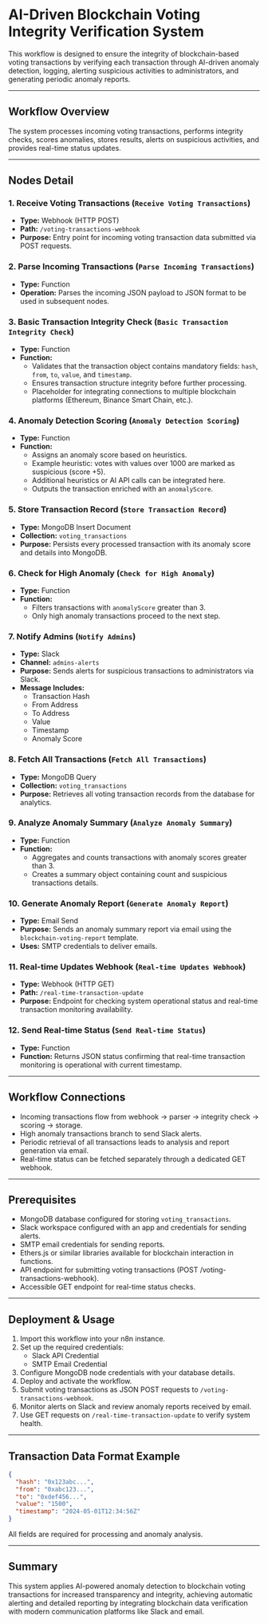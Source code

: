 # AI-Driven Blockchain Voting Integrity Verification System

This workflow is designed to ensure the integrity of blockchain-based voting transactions by verifying each transaction through AI-driven anomaly detection, logging, alerting suspicious activities to administrators, and generating periodic anomaly reports.

---

## Workflow Overview

The system processes incoming voting transactions, performs integrity checks, scores anomalies, stores results, alerts on suspicious activities, and provides real-time status updates.

---

## Nodes Detail

### 1. Receive Voting Transactions (`Receive Voting Transactions`)
- **Type:** Webhook (HTTP POST)
- **Path:** `/voting-transactions-webhook`
- **Purpose:** Entry point for incoming voting transaction data submitted via POST requests.

### 2. Parse Incoming Transactions (`Parse Incoming Transactions`)
- **Type:** Function
- **Operation:** Parses the incoming JSON payload to JSON format to be used in subsequent nodes.

### 3. Basic Transaction Integrity Check (`Basic Transaction Integrity Check`)
- **Type:** Function
- **Function:**
  - Validates that the transaction object contains mandatory fields: `hash`, `from`, `to`, `value`, and `timestamp`.
  - Ensures transaction structure integrity before further processing.
  - Placeholder for integrating connections to multiple blockchain platforms (Ethereum, Binance Smart Chain, etc.).

### 4. Anomaly Detection Scoring (`Anomaly Detection Scoring`)
- **Type:** Function
- **Function:**
  - Assigns an anomaly score based on heuristics.
  - Example heuristic: votes with values over 1000 are marked as suspicious (score +5).
  - Additional heuristics or AI API calls can be integrated here.
  - Outputs the transaction enriched with an `anomalyScore`.

### 5. Store Transaction Record (`Store Transaction Record`)
- **Type:** MongoDB Insert Document
- **Collection:** `voting_transactions`
- **Purpose:** Persists every processed transaction with its anomaly score and details into MongoDB.

### 6. Check for High Anomaly (`Check for High Anomaly`)
- **Type:** Function
- **Function:**
  - Filters transactions with `anomalyScore` greater than 3.
  - Only high anomaly transactions proceed to the next step.

### 7. Notify Admins (`Notify Admins`)
- **Type:** Slack
- **Channel:** `admins-alerts`
- **Purpose:** Sends alerts for suspicious transactions to administrators via Slack.
- **Message Includes:**
  - Transaction Hash
  - From Address
  - To Address
  - Value
  - Timestamp
  - Anomaly Score

### 8. Fetch All Transactions (`Fetch All Transactions`)
- **Type:** MongoDB Query
- **Collection:** `voting_transactions`
- **Purpose:** Retrieves all voting transaction records from the database for analytics.

### 9. Analyze Anomaly Summary (`Analyze Anomaly Summary`)
- **Type:** Function
- **Function:**
  - Aggregates and counts transactions with anomaly scores greater than 3.
  - Creates a summary object containing count and suspicious transactions details.

### 10. Generate Anomaly Report (`Generate Anomaly Report`)
- **Type:** Email Send
- **Purpose:** Sends an anomaly summary report via email using the `blockchain-voting-report` template.
- **Uses:** SMTP credentials to deliver emails.

### 11. Real-time Updates Webhook (`Real-time Updates Webhook`)
- **Type:** Webhook (HTTP GET)
- **Path:** `/real-time-transaction-update`
- **Purpose:** Endpoint for checking system operational status and real-time transaction monitoring availability.

### 12. Send Real-time Status (`Send Real-time Status`)
- **Type:** Function
- **Function:** Returns JSON status confirming that real-time transaction monitoring is operational with current timestamp.

---

## Workflow Connections

- Incoming transactions flow from webhook → parser → integrity check → scoring → storage.
- High anomaly transactions branch to send Slack alerts.
- Periodic retrieval of all transactions leads to analysis and report generation via email.
- Real-time status can be fetched separately through a dedicated GET webhook.

---

## Prerequisites

- MongoDB database configured for storing `voting_transactions`.
- Slack workspace configured with an app and credentials for sending alerts.
- SMTP email credentials for sending reports.
- Ethers.js or similar libraries available for blockchain interaction in functions.
- API endpoint for submitting voting transactions (POST /voting-transactions-webhook).
- Accessible GET endpoint for real-time status checks.

---

## Deployment & Usage

1. Import this workflow into your n8n instance.
2. Set up the required credentials:
   - Slack API Credential
   - SMTP Email Credential
3. Configure MongoDB node credentials with your database details.
4. Deploy and activate the workflow.
5. Submit voting transactions as JSON POST requests to `/voting-transactions-webhook`.
6. Monitor alerts on Slack and review anomaly reports received by email.
7. Use GET requests on `/real-time-transaction-update` to verify system health.

---

## Transaction Data Format Example

```json
{
  "hash": "0x123abc...",
  "from": "0xabc123...",
  "to": "0xdef456...",
  "value": "1500",
  "timestamp": "2024-05-01T12:34:56Z"
}
```

All fields are required for processing and anomaly analysis.

---

## Summary

This system applies AI-powered anomaly detection to blockchain voting transactions for increased transparency and integrity, achieving automatic alerting and detailed reporting by integrating blockchain data verification with modern communication platforms like Slack and email.
